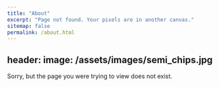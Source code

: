 ```yaml
---
title: "About"
excerpt: "Page not found. Your pixels are in another canvas."
sitemap: false
permalink: /about.html
---
```

header:
  image: /assets/images/semi_chips.jpg
---

Sorry, but the page you were trying to view does not exist.
